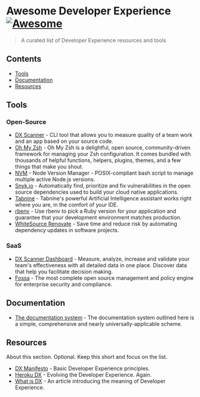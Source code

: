 # Awesome Developer Experience [![Awesome](https://awesome.re/badge.svg)](https://awesome.re)

> A curated list of Developer Experience resources and tools

## Contents

- [Tools](#tools)
- [Documentation](#documentation)
- [Resources](#resources)

## Tools

### Open-Source

- [DX Scanner](https://github.com/DXHeroes/dx-scanner) - CLI tool that allows you to measure quality of a team work and an app based on your source code.
- [Oh My Zsh](https://ohmyz.sh/) - Oh My Zsh is a delightful, open source, community-driven framework for managing your Zsh configuration. It comes bundled with thousands of helpful functions, helpers, plugins, themes, and a few things that make you shout.
- [NVM](https://github.com/nvm-sh/nvm) - Node Version Manager - POSIX-compliant bash script to manage multiple active Node.js versions.
- [Snyk.io](https://snyk.io) - Automatically find, prioritize and fix vulnerabilities in the open source dependencies used to build your cloud native applications.
- [Tabnine](https://www.tabnine.com/) - Tabnine's powerful Artificial Intelligence assistant works right where you are, in the comfort of your IDE.
- [rbenv](https://github.com/rbenv/rbenv) - Use rbenv to pick a Ruby version for your application and guarantee that your development environment matches production.
- [WhiteSource Renovate](https://www.whitesourcesoftware.com/free-developer-tools/renovate) - Save time and reduce risk by automating dependency updates in software projects.

### SaaS

- [DX Scanner Dashboard](https://dxscanner.io) - Measure, analyze, increase and validate your team's effectiveness with all detailed data in one place. Discover data that help you facilitate decision making.
- [Fossa](https://fossa.com/) - The most complete open source management and policy engine for enterprise security and compliance.

## Documentation

- [The documentation system](https://documentation.divio.com) - The documentation system outlined here is a simple, comprehensive and nearly universally-applicable scheme.

## Resources

About this section. Optional. Keep this short and focus on the list.

- [DX Manifesto](https://developerexperiencemanifesto.org) - Basic Developer Experience principles. 
- [Heroku DX](https://www.heroku.com/dx) - Evolving the Developer Experience. Again.
- [What is DX](https://developerexperience.io/practices/good-developer-experience) - An article introducing the meaning of Developer Experience.
